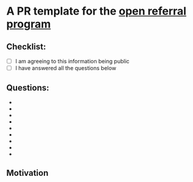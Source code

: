 # A PR template for the [open referral program](https://github.com/cybercongress/congress/blob/master/ecosystem/donations/Open%20Program.md) 
<!--- Please fill in the following information and remember that it is public -->
<!--- A merged PR into the repository means an approval -->

## Checklist:
<!--- Go over all the following points, and put an `x` in all the boxes that apply. -->
- [ ] I am agreeing to this information being public
- [ ] I have answered all the questions below

## Questions:
<!--- For each question below, delete the symbols and the question itself and insert your answer instead -->

- <!--- Your nick (no need to submit your name) (MUST match the nick on the form!) (wallets and exploresrs can use the name 
of the service in question -->
- <!--- The group you want to participate in. I.E wallets/explorers/bloggers/DR/channels  -->
- <!--- Your ATOM address (to which you will recieve rewards)  -->
- <!--- Some kind of contact (Keybase/Telegram, etc)  -->
- <!--- A link to your website/blog/explorer/wallet, etc  -->
- <!--- Your target audience and its size  -->
- <!--- Your prefered crypto projects (name at least 3)  -->
- <!--- How many pages are in the cyber WP?  -->
- <!--- In which year was google founded?  -->
- <!--- A link to your GitHub account if you have one -->

## Motivation 
<!--- You may add any other info you wish here, however, it isn't a must -->

